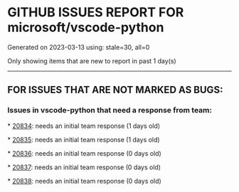 
# GITHUB ISSUES REPORT FOR microsoft/vscode-python


Generated on 2023-03-13 using: stale=30, all=0


Only showing items that are new to report in past 1 day(s)


---

## FOR ISSUES THAT ARE NOT MARKED AS BUGS:


### Issues in vscode-python that need a response from team:


\* [20834](https://github.com/microsoft/vscode-python/issues/20834 "Extention doesn't can open a .venv in the root project using WSL"): needs an initial team response (1 days old)

\* [20835](https://github.com/microsoft/vscode-python/issues/20835 "Perennialaddict"): needs an initial team response (1 days old)

\* [20836](https://github.com/microsoft/vscode-python/issues/20836 "CMD window show up during conda env activation on Windows"): needs an initial team response (0 days old)

\* [20837](https://github.com/microsoft/vscode-python/issues/20837 "Took to much CPU"): needs an initial team response (0 days old)

\* [20838](https://github.com/microsoft/vscode-python/issues/20838 "integrate isort into your extension"): needs an initial team response (0 days old)
